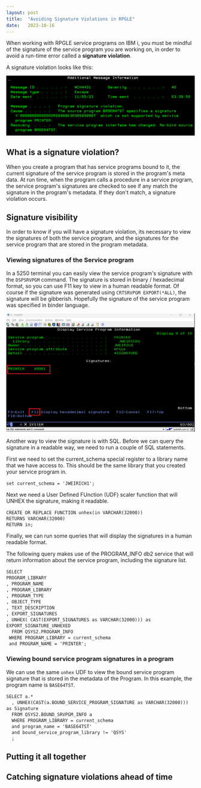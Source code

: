 ```yaml
---
layout: post
title:  "Avoiding Signature Violations in RPGLE"
date:   2023-10-16
---
```

When working with RPGLE service programs on IBM i, you must be mindful of the signature of the service program you are working on, in order to avoid a run-time error called a **signature violation**.

A signature violation looks like this:

![Signature Violation Error](/assets/images/Signatures.png)

## What is a signature violation?

When you create a program that has service programs bound to it, the current signature of the service program is stored in the program's meta data.  At run time, when the program calls a procedure in a service program, the service program's signatures are checked to see if any match the signature in the program's metadata.  If they don't match, a signature violation occurs.

## Signature visibility
In order to know if you will have a signature violation, its necessary to view the signatures of both the service program, and the signatures for the service program that are stored in the program metadata.

### Viewing signatures of the Service program

In a 5250 terminal you can easily view the service program's signature with the `DSPSRVPGM` command.  The signature is stored in binary / hexadecimal format, so you can use F11 key to view in a human readable format.  Of course if the signature was generated using `CRTSRVPGM EXPORT(*ALL)`, the signature will be gibberish.  Hopefully the signature of the service program was specified in binder language.

![DSPSRVPGM Signatures](/assets/images/DSPSRVPGM_Signature.png)

Another way to view the signature is with SQL.  Before we can query the signature in a readable way, we need to run a couple of SQL statements.

First we need to set the current_schema special register to a library name that we have access to.  This should be the same library that you created your service program in.

```T-SQL
set current_schema = 'JWEIRICH1';
```
Next we need a User Defined FUnction (UDF) scaler function that will UNHEX the signature, making it readable.

```
CREATE OR REPLACE FUNCTION unhex(in VARCHAR(32000))
RETURNS VARCHAR(32000)
RETURN in;
```

Finally, we can run some queries that will display the signatures in a human readable format.

The following query makes use of the PROGRAM_INFO db2 service that will return information about the service program, including the signature list.

```
SELECT 
PROGRAM_LIBRARY
, PROGRAM_NAME
, PROGRAM_LIBRARY
, PROGRAM_TYPE
, OBJECT_TYPE
, TEXT_DESCRIPTION
, EXPORT_SIGNATURES
, UNHEX( CAST(EXPORT_SIGNATURES as VARCHAR(32000))) as EXPORT_SIGNATURE_UNHEXED
  FROM QSYS2.PROGRAM_INFO
 WHERE PROGRAM_LIBRARY = current_schema
 and PROGRAM_NAME = 'PRINTER';
```

### Viewing bound service program signatures in a program

We can use the same `unhex` UDF to view the bound service program signature that is stored in the metadata of the Program.  In this example, the program name is `BASE64TST`.

```
SELECT a.*
  , UNHEX(CAST(a.BOUND_SERVICE_PROGRAM_SIGNATURE as VARCHAR(32000))) as Signature
  FROM QSYS2.BOUND_SRVPGM_INFO a
  WHERE PROGRAM_LIBRARY = current_schema
  and program_name = 'BASE64TST'
  and bound_service_program_library != 'QSYS'
  ;
```
## Putting it all together
## Catching signature violations ahead of time


